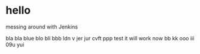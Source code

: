 # hello
messing around with Jenkins

bla bla
blue blo
bli bbb
ldn v
jer jur
cvft
ppp
test
it will work
now
bb
kk
ooo
iii
09u
yui
